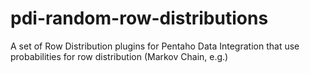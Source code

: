 pdi-random-row-distributions
============================

A set of Row Distribution plugins for Pentaho Data Integration that use probabilities for row distribution (Markov Chain, e.g.)

